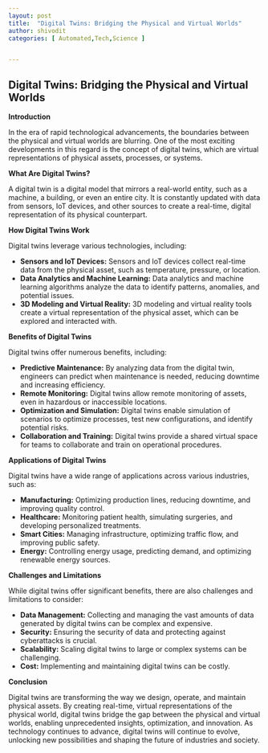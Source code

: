 ```yaml
---
layout: post
title:  "Digital Twins: Bridging the Physical and Virtual Worlds"
author: shivodit
categories: [ Automated,Tech,Science ]


---
```

## Digital Twins: Bridging the Physical and Virtual Worlds

**Introduction**

In the era of rapid technological advancements, the boundaries between the physical and virtual worlds are blurring. One of the most exciting developments in this regard is the concept of digital twins, which are virtual representations of physical assets, processes, or systems.

**What Are Digital Twins?**

A digital twin is a digital model that mirrors a real-world entity, such as a machine, a building, or even an entire city. It is constantly updated with data from sensors, IoT devices, and other sources to create a real-time, digital representation of its physical counterpart.

**How Digital Twins Work**

Digital twins leverage various technologies, including:

* **Sensors and IoT Devices:** Sensors and IoT devices collect real-time data from the physical asset, such as temperature, pressure, or location.
* **Data Analytics and Machine Learning:** Data analytics and machine learning algorithms analyze the data to identify patterns, anomalies, and potential issues.
* **3D Modeling and Virtual Reality:** 3D modeling and virtual reality tools create a virtual representation of the physical asset, which can be explored and interacted with.

**Benefits of Digital Twins**

Digital twins offer numerous benefits, including:

* **Predictive Maintenance:** By analyzing data from the digital twin, engineers can predict when maintenance is needed, reducing downtime and increasing efficiency.
* **Remote Monitoring:** Digital twins allow remote monitoring of assets, even in hazardous or inaccessible locations.
* **Optimization and Simulation:** Digital twins enable simulation of scenarios to optimize processes, test new configurations, and identify potential risks.
* **Collaboration and Training:** Digital twins provide a shared virtual space for teams to collaborate and train on operational procedures.

**Applications of Digital Twins**

Digital twins have a wide range of applications across various industries, such as:

* **Manufacturing:** Optimizing production lines, reducing downtime, and improving quality control.
* **Healthcare:** Monitoring patient health, simulating surgeries, and developing personalized treatments.
* **Smart Cities:** Managing infrastructure, optimizing traffic flow, and improving public safety.
* **Energy:** Controlling energy usage, predicting demand, and optimizing renewable energy sources.

**Challenges and Limitations**

While digital twins offer significant benefits, there are also challenges and limitations to consider:

* **Data Management:** Collecting and managing the vast amounts of data generated by digital twins can be complex and expensive.
* **Security:** Ensuring the security of data and protecting against cyberattacks is crucial.
* **Scalability:** Scaling digital twins to large or complex systems can be challenging.
* **Cost:** Implementing and maintaining digital twins can be costly.

**Conclusion**

Digital twins are transforming the way we design, operate, and maintain physical assets. By creating real-time, virtual representations of the physical world, digital twins bridge the gap between the physical and virtual worlds, enabling unprecedented insights, optimization, and innovation. As technology continues to advance, digital twins will continue to evolve, unlocking new possibilities and shaping the future of industries and society.